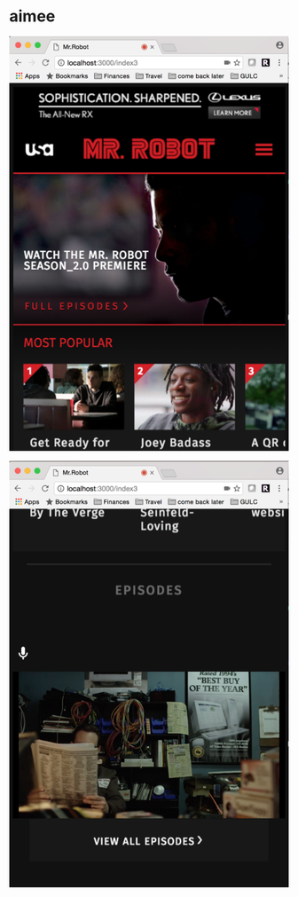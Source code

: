 # aimee

![Robot_1](https://github.com/davidottogonzalez/aimee/blob/master/api-ai-javascript-master/mr_robot1.png)

![Robot_2](https://github.com/davidottogonzalez/aimee/blob/master/api-ai-javascript-master/mr_robot2.png)

